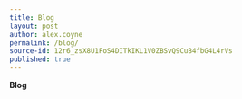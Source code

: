 ```yaml
---
title: Blog
layout: post
author: alex.coyne
permalink: /blog/
source-id: 12r6_zsX8U1FoS4DITkIKL1V0ZBSvQ9CuB4fbG4L4rVs
published: true
---
```

**Blog**

